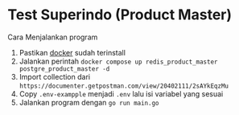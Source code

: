 # Test Superindo (Product Master)

Cara Menjalankan program

1. Pastikan [docker](https://www.docker.com/) sudah terinstall
2. Jalankan perintah `docker compose up redis_product_master postgre_product_master -d`
3. Import collection dari `https://documenter.getpostman.com/view/20402111/2sAYkEqzMu`
4. Copy `.env-exampple` menjadi `.env` lalu isi variabel yang sesuai
5. Jalankan program dengan `go run main.go`
